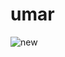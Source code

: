 # umar
![new](https://github.com/Umaralthaf/umar/assets/155601997/7e449549-8eda-4cf9-abcb-bc0faccfbca7)
